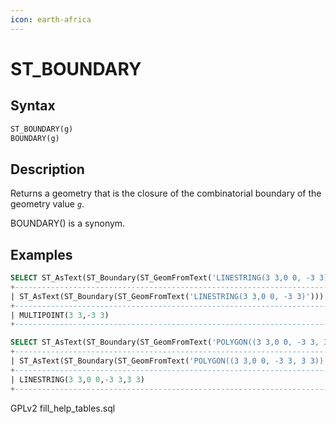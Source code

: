 ```yaml
---
icon: earth-africa
---
```


# ST\_BOUNDARY

## Syntax

```sql
ST_BOUNDARY(g)
BOUNDARY(g)
```

## Description

Returns a geometry that is the closure of the combinatorial boundary of the geometry value _`g`_.

BOUNDARY() is a synonym.

## Examples

```sql
SELECT ST_AsText(ST_Boundary(ST_GeomFromText('LINESTRING(3 3,0 0, -3 3)')));
+----------------------------------------------------------------------+
| ST_AsText(ST_Boundary(ST_GeomFromText('LINESTRING(3 3,0 0, -3 3)'))) |
+----------------------------------------------------------------------+
| MULTIPOINT(3 3,-3 3)                                                 |
+----------------------------------------------------------------------+

SELECT ST_AsText(ST_Boundary(ST_GeomFromText('POLYGON((3 3,0 0, -3 3, 3 3))')));
+--------------------------------------------------------------------------+
| ST_AsText(ST_Boundary(ST_GeomFromText('POLYGON((3 3,0 0, -3 3, 3 3))'))) |
+--------------------------------------------------------------------------+
| LINESTRING(3 3,0 0,-3 3,3 3)                                             |
+--------------------------------------------------------------------------+
```

GPLv2 fill\_help\_tables.sql
